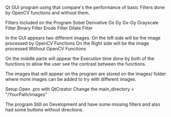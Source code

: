 Qt GUI program using that compare's the performance of basic Filters done by OpenCV functions and without them.

Filters Included on the Program
	Sobel Derivative
		Gx
		Gy
		Gx-Gy
	Grayscale Filter
	Binary Filter
	Erode Filter
	Dilate Filter

In the GUI appears two different images.
	On the left side will be the image processed by OpenCV Functions
	On the Right side will be the image processed Without OpenCV Functions

On the middle parte will appear the Execution time done by both of the functions to allow the user see the contrast between the functions.


The images that will appear on the program are stored on the images/ folder where more images can be added to try with different images.

Setup
	Open .pro with QtCreator
	Change the main_directory = "/YourPath/images"
	

The program Still on Development and have some missing filters and also had some buttons without directions.

